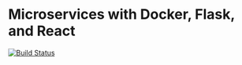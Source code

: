 # Microservices with Docker, Flask, and React

[![Build Status](https://travis-ci.org/chairus/testdriven-app.svg?branch=master)](https://travis-ci.org/chairus/testdriven-app)